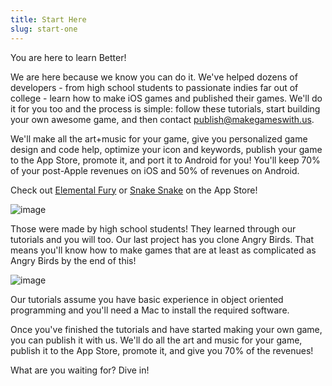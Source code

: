 ```yaml
---
title: Start Here
slug: start-one
---
```

You are here to learn Better!

We are here because we know you can do it. We've helped dozens of developers - from high school students to passionate indies far out of college - learn how to make iOS games and published their games. We'll do it for you too and the process is simple: follow these tutorials, start building your own awesome game, and then contact publish@makegameswith.us.

We'll make all the art+music for your game, give you personalized game design and code help, optimize your icon and keywords, publish your game to the App Store, promote it, and port it to Android for you! You'll keep 70% of your post-Apple revenues on iOS and 50% of revenues on Android.

Check out [Elemental Fury](<http://itunes.apple.com/us/app/elemental-fury/id532040551?mt=8>) or [Snake Snake](<http://itunes.apple.com/us/app/snake-snake!/id532356629?mt=8>) on the App Store!

![image](https://s3.amazonaws.com/mgwu/tutorial/Elemental+Fury+and+Snake+Snake.png)

Those were made by high school students! They learned through our tutorials and you will too. Our last project has you clone Angry Birds. That means you'll know how to make games that are at least as complicated as Angry Birds by the end of this!

![image](https://s3.amazonaws.com/mgwu/tutorial/menu.png)

Our tutorials assume you have basic experience in object oriented programming and you'll need a Mac to install the required software. 

Once you've finished the tutorials and have started making your own game, you can publish it with us. We'll do all the art and music for your game, publish it to the App Store, promote it, and give you 70% of the revenues!

What are you waiting for? Dive in!
